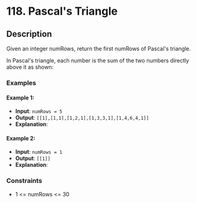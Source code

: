 # 118. Pascal's Triangle

## Description

Given an integer numRows, return the first numRows of Pascal's triangle.

In Pascal's triangle, each number is the sum of the two numbers directly above it as shown:

### Examples

#### Example 1:
- **Input**: `numRows = 5`
- **Output**: `[[1],[1,1],[1,2,1],[1,3,3,1],[1,4,6,4,1]]`
- **Explanation**:

#### Example 2:
- **Input**: `numRows = 1`
- **Output**: `[[1]]`
- **Explanation**:

### Constraints

- 1 <= numRows <= 30
